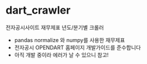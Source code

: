# dart_crawler
전자공시사이트 재무제표 년도/분기별 크롤러 

- pandas normalize 와 numpy를 사용한 재무제표
- 전자공시 OPENDART 홈페이지 개발가이드를 준수합니다
- 아직 개발 중이라 에러가 날 수 있으니 참고!
